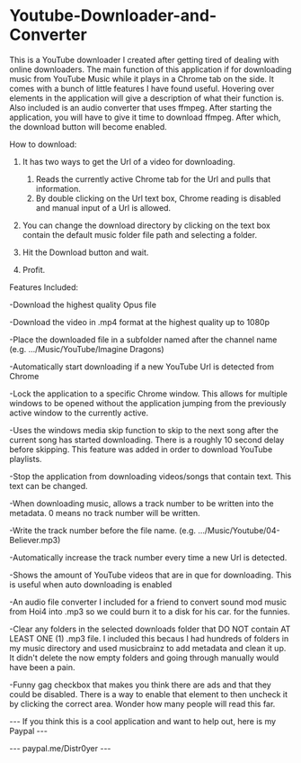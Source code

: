 # Youtube-Downloader-and-Converter

This is a YouTube downloader I created after getting tired of dealing with online downloaders. The main function of this application if for downloading music from YouTube Music while it plays in a Chrome tab on the side. It comes with a bunch of little features I have found useful. Hovering over elements in the application will give a description of what their function is. Also included is an audio converter that uses ffmpeg. After starting the application, you will have to give it time to download ffmpeg. After which, the download button will become enabled.

How to download:

1. It has two ways to get the Url of a video for downloading.
    1. Reads the currently active Chrome tab for the Url and pulls that information.
    2. By double clicking on the Url text box, Chrome reading is disabled and manual input of a Url is allowed.

2. You can change the download directory by clicking on the text box contain the default music folder file path and selecting a folder.

3. Hit the Download button and wait.

4. Profit.

Features Included:

-Download the highest quality Opus file

-Download the video in .mp4 format at the highest quality up to 1080p

-Place the downloaded file in a subfolder named after the channel name (e.g. .../Music/YouTube/Imagine Dragons)

-Automatically start downloading if a new YouTube Url is detected from Chrome

-Lock the application to a specific Chrome window. This allows for multiple windows to be opened without the application jumping from the previously active window to the currently active.

-Uses the windows media skip function to skip to the next song after the current song has started downloading. There is a roughly 10 second delay before skipping. This feature was added in order to download YouTube playlists.

-Stop the application from downloading videos/songs that contain text. This text can be changed.

-When downloading music, allows a track number to be written into the metadata. 0 means no track number will be written.

-Write the track number before the file name. (e.g. .../Music/Youtube/04-Believer.mp3)

-Automatically increase the track number every time a new Url is detected.

-Shows the amount of YouTube videos that are in que for downloading. This is useful when auto downloading is enabled

-An audio file converter I included for a friend to convert sound mod music from Hoi4 into .mp3 so we could burn it to a disk for his car. for the funnies.

-Clear any folders in the selected downloads folder that DO NOT contain AT LEAST ONE (1) .mp3 file. I included this becaus I had hundreds of folders in my music directory and used musicbrainz to add metadata and clean it up. It didn't delete the now empty folders and going through manually would have been a pain.

-Funny gag checkbox that makes you think there are ads and that they could be disabled. There is a way to enable that element to then uncheck it by clicking the correct area. Wonder how many people will read this far.


--- If you think this is a cool application and want to help out, here is my Paypal ---

--- paypal.me/Distr0yer ---
